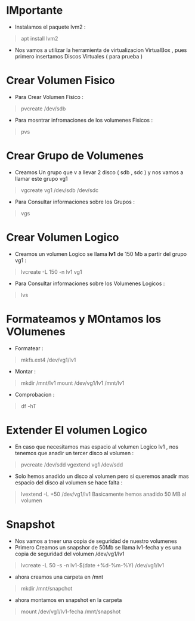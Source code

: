 # IMportante 
- Instalamos el paquete lvm2 :
>apt install lvm2
- Nos vamos a utilizar la herramienta de virtualizacion VirtualBox , pues primero insertamos Discos Virtuales ( para prueba )

# Crear Volumen Fisico

- Para Crear Volumen Fisico :
> pvcreate /dev/sdb
- Para mosntrar infromaciones de los volumenes Fisicos :
> pvs


# Crear Grupo de Volumenes

- Creamos Un grupo que v a llevar 2 disco ( sdb , sdc ) y nos vamos a llamar este grupo vg1
> vgcreate vg1 /dev/sdb /dev/sdc 
- Para Consultar informaciones sobre los Grupos :
> vgs


# Crear Volumen Logico
- Creamos un volumen Logico se llama **lv1** de 150 Mb a partir del grupo vg1 :
> lvcreate -L 150 -n lv1 vg1
- Para Consultar informaciones sobre los Volumenes Logicos :
> lvs


# Formateamos y MOntamos los VOlumenes

- Formatear :
> mkfs.ext4 /dev/vg1/lv1

- Montar :
> mkdir /mnt/lv1
> mount /dev/vg1/lv1 /mnt/lv1

- Comprobacion :
> df -hT


# Extender El volumen Logico

- En caso que necesitamos mas espacio al volumen Logico lv1 , nos tenemos que anadir un tercer disco al volumen :
>pvcreate /dev/sdd
>vgextend vg1 /dev/sdd

- Solo hemos anadido un disco al volumen pero si queremos anadir mas espacio del disco al volumen se hace falta : 
>  lvextend -L +50 /dev/vg1/lv1
Basicamente hemos anadido 50 MB al volumen


# Snapshot

- Nos vamos a tneer una copia de seguridad de nuestro volumenes
- Primero Creamos un snapshor de 50Mb se llama lv1-fecha y es una copia de seguridad del volumen /dev/vg1/lv1
>  lvcreate -L 50 -s -n lv1-$(date +%d-%m-%Y) /dev/vg1/lv1

- ahora creamos una carpeta en /mnt
> mkdir /mnt/snapchot

- ahora montamos en snapshot en la carpeta 
> mount /dev/vg1/lv1-fecha /mnt/snapshot


